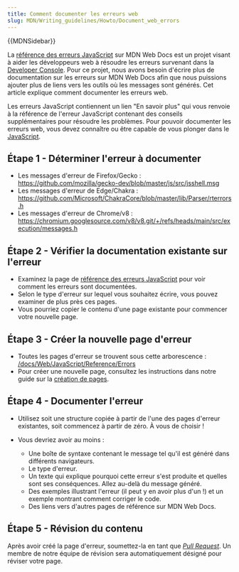 ```yaml
---
title: Comment documenter les erreurs web
slug: MDN/Writing_guidelines/Howto/Document_web_errors
---
```


{{MDNSidebar}}

La [référence des erreurs JavaScript](/fr/docs/Web/JavaScript/Reference/Errors) sur MDN Web Docs est un projet visant à aider les développeurs web à résoudre les erreurs survenant dans la [Developer Console](https://firefox-source-docs.mozilla.org/devtools-user/web_console/index.html). Pour ce projet, nous avons besoin d'écrire plus de documentation sur les erreurs sur MDN Web Docs afin que nous puissions ajouter plus de liens vers les outils où les messages sont générés. Cet article explique comment documenter les erreurs web.

Les erreurs JavaScript contiennent un lien "En savoir plus" qui vous renvoie à la référence de l'erreur JavaScript contenant des conseils supplémentaires pour résoudre les problèmes. Pour pouvoir documenter les erreurs web, vous devez connaître ou être capable de vous plonger dans le [JavaScript](/fr/docs/Web/JavaScript).

## Étape 1 - Déterminer l'erreur à documenter

- Les messages d'erreur de Firefox/Gecko : <https://github.com/mozilla/gecko-dev/blob/master/js/src/jsshell.msg>
- Les messages d'erreur de Edge/Chakra : <https://github.com/Microsoft/ChakraCore/blob/master/lib/Parser/rterrors.h>
- Les messages d'erreur de Chrome/v8 : <https://chromium.googlesource.com/v8/v8.git/+/refs/heads/main/src/execution/messages.h>

## Étape 2 - Vérifier la documentation existante sur l'erreur

- Examinez la page de [référence des erreurs JavaScript](/fr/docs/Web/JavaScript/Reference/Errors) pour voir comment les erreurs sont documentées.
- Selon le type d'erreur sur lequel vous souhaitez écrire, vous pouvez examiner de plus près ces pages.
- Vous pourriez copier le contenu d'une page existante pour commencer votre nouvelle page.

## Étape 3 - Créer la nouvelle page d'erreur

- Toutes les pages d'erreur se trouvent sous cette arborescence : [/docs/Web/JavaScript/Reference/Errors](/fr/docs/Web/JavaScript/Reference/Errors)
- Pour créer une nouvelle page, consultez les instructions dans notre guide sur la [création de pages](/fr/docs/MDN/Writing_guidelines/Howto/Creating_moving_deleting).

## Étape 4 - Documenter l'erreur

- Utilisez soit une structure copiée à partir de l'une des pages d'erreur existantes, soit commencez à partir de zéro. À vous de choisir !
- Vous devriez avoir au moins :

  - Une boîte de syntaxe contenant le message tel qu'il est généré dans différents navigateurs.
  - Le type d'erreur.
  - Un texte qui explique pourquoi cette erreur s'est produite et quelles sont ses conséquences. Allez au-delà du message généré.
  - Des exemples illustrant l'erreur (il peut y en avoir plus d'un !) et un exemple montrant comment corriger le code.
  - Des liens vers d'autres pages de référence sur MDN Web Docs.

## Étape 5 - Révision du contenu

Après avoir créé la page d'erreur, soumettez-la en tant que [<i lang="en">Pull Request</i>](https://docs.github.com/fr/pull-requests/collaborating-with-pull-requests/proposing-changes-to-your-work-with-pull-requests/creating-a-pull-request). Un membre de notre équipe de révision sera automatiquement désigné pour réviser votre page.

